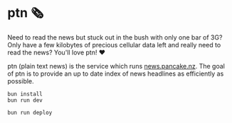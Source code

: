 # ptn 🗞️

Need to read the news but stuck out in the bush with only one bar of 3G? Only have a few kilobytes of precious cellular data left and really need to read the news? You'll love ptn! ❤️

ptn (plain text news) is the service which runs [news.pancake.nz](https://news.pancake.nz). The goal of ptn is to provide an up to date index of news headlines as efficiently as possible.

```
bun install
bun run dev
```

```
bun run deploy
```
